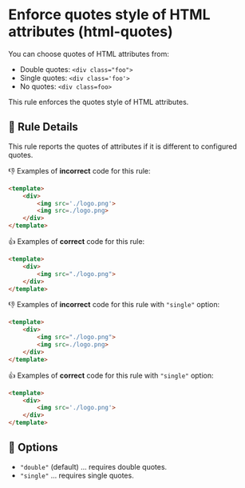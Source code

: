 # Enforce quotes style of HTML attributes (html-quotes)

You can choose quotes of HTML attributes from:

- Double quotes: `<div class="foo">`
- Single quotes: `<div class='foo'>`
- No quotes: `<div class=foo>`

This rule enforces the quotes style of HTML attributes.

## 📖 Rule Details

This rule reports the quotes of attributes if it is different to configured quotes.

👎 Examples of **incorrect** code for this rule:

```html
<template>
    <div>
        <img src='./logo.png'>
        <img src=./logo.png>
    </div>
</template>
```

👍 Examples of **correct** code for this rule:

```html
<template>
    <div>
        <img src="./logo.png">
    </div>
</template>
```

👎 Examples of **incorrect** code for this rule with `"single"` option:

```html
<template>
    <div>
        <img src="./logo.png">
        <img src=./logo.png>
    </div>
</template>
```

👍 Examples of **correct** code for this rule with `"single"` option:

```html
<template>
    <div>
        <img src='./logo.png'>
    </div>
</template>
```

## 🔧 Options

- `"double"` (default) ... requires double quotes.
- `"single"` ... requires single quotes.
